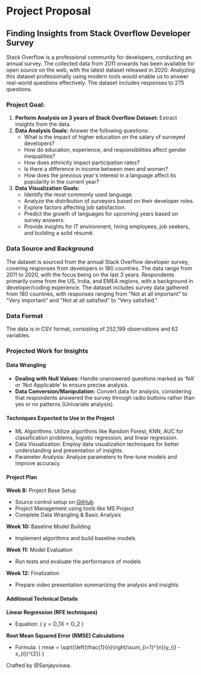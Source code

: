 # Project Proposal

## Finding Insights from Stack Overflow Developer Survey

Stack Overflow is a professional community for developers, conducting an annual survey. The collected data from 2011 onwards has been available for open source on the web, with the latest dataset released in 2020. Analyzing this dataset professionally using modern tools would enable us to answer real-world questions effectively. The dataset includes responses to 275 questions.

### Project Goal:

1. **Perform Analysis on 3 years of Stack Overflow Dataset:** Extract insights from the data.
2. **Data Analysis Goals:** Answer the following questions:
   - What is the impact of higher education on the salary of surveyed developers?
   - How do education, experience, and responsibilities affect gender inequalities?
   - How does ethnicity impact participation rates?
   - Is there a difference in income between men and women?
   - How does the previous year's interest in a language affect its popularity in the current year?
3. **Data Visualization Goals:**
   - Identify the most commonly used language.
   - Analyze the distribution of surveyors based on their developer roles.
   - Explore factors affecting job satisfaction.
   - Predict the growth of languages for upcoming years based on survey answers.
   - Provide insights for IT environment, hiring employees, job seekers, and building a solid résumé.

### Data Source and Background

The dataset is sourced from the annual Stack Overflow developer survey, covering responses from developers in 180 countries. The data range from 2011 to 2020, with the focus being on the last 3 years. Respondents primarily come from the US, India, and EMEA regions, with a background in developer/coding experience. The dataset includes survey data gathered from 180 countries, with responses ranging from "Not at all important" to "Very important" and "Not at all satisfied" to "Very satisfied."

### Data Format

The data is in CSV format, consisting of 252,199 observations and 62 variables.

### Projected Work for Insights

#### Data Wrangling

- **Dealing with Null Values:** Handle unanswered questions marked as ‘NA’ or ‘Not Applicable’ to ensure precise analysis.
- **Data Conversion/Manipulation:** Convert data for analysis, considering that respondents answered the survey through radio buttons rather than yes or no patterns (Univariate analysis).

#### Techniques Expected to Use in the Project

- ML Algorithms: Utilize algorithms like Random Forest, KNN, AUC for classification problems, logistic regression, and linear regression.
- Data Visualization: Employ data visualization techniques for better understanding and presentation of insights.
- Parameter Analysis: Analyze parameters to fine-tune models and improve accuracy.

#### Project Plan

**Week 8:** Project Base Setup
- Source control setup on [GitHub](https://github.com/Sanjayviswa/Stackoverflow_survey_Analysis)
- Project Management using tools like MS Project
- Complete Data Wrangling & Basic Analysis

**Week 10:** Baseline Model Building
- Implement algorithms and build baseline models

**Week 11:** Model Evaluation
- Run tests and evaluate the performance of models

**Week 12:** Finalization
- Prepare video presentation summarizing the analysis and insights

#### Additional Technical Details

**Linear Regression (RFE techniques)**
- Equation: \( y = O_1X + O_2 \)

**Root Mean Squared Error (RMSE) Calculations**
- Formula: \( rmse = \sqrt{\left(\frac{1}{n}\right)\sum_{i=1}^{n}(y_{i} - x_{i})^{2}} \)

Crafted by @Sanjayviswa.

